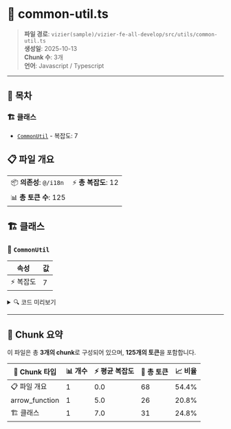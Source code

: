 # 📄 common-util.ts

> **파일 경로**: `vizier(sample)/vizier-fe-all-develop/src/utils/common-util.ts`  
> **생성일**: 2025-10-13  
> **Chunk 수**: 3개  
> **언어**: Javascript / Typescript
---

## 📑 목차

### 🏗️ 클래스
- [`CommonUtil`](#class-commonutil) - 복잡도: 7


## 📋 파일 개요

| | |
|--|--|
| 📦 **의존성**: `@/i18n` | ⚡ **총 복잡도**: 12 |
| 📊 **총 토큰 수**: 125 |  |



## 🏗️ 클래스

### <a id="class-commonutil"></a>🎯 `CommonUtil`

| 속성 | 값 |
|------|----|
| ⚡ 복잡도 | 7 |



<details>
<summary>🔍 코드 미리보기</summary>

```javascript
export class CommonUtil {
  public static readonly STRING_EMPTY = "";

  public static useTranslatedMessage = () => {
    const { translateMessage, ...rest } = useI18n();
    return { translateMessage, ...rest };
  };
}...
```

**Chunk 정보**
- 🆔 **ID**: `8bdb65708452`
- 📍 **라인**: 3-10
- 📊 **토큰**: 31
- 🏷️ **태그**: `class, javascript`

</details>

---




## 🧩 Chunk 요약

이 파일은 총 **3개의 chunk**로 구성되어 있으며, **125개의 토큰**을 포함합니다.

| 🧩 Chunk 타입 | 📊 개수 | ⚡ 평균 복잡도 | 📝 총 토큰 | 📈 비율 |
|---------------|--------|-------------|----------|--------|
| 📋 파일 개요 | 1 | 0.0 | 68 | 54.4% |
| arrow_function | 1 | 5.0 | 26 | 20.8% |
| 🏗️ 클래스 | 1 | 7.0 | 31 | 24.8% |

